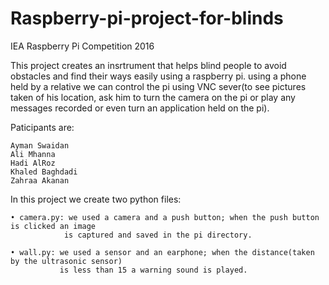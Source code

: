 # Raspberry-pi-project-for-blinds
IEA Raspberry Pi Competition 2016

This project creates an insrtrument that helps blind people to avoid obstacles and find their ways easily using a raspberry pi.
using a phone held by a relative we can control the pi using VNC sever(to see pictures taken of his location, ask him to turn the camera on the pi or play any messages recorded or even turn an application held on the pi).

Paticipants are:

	Ayman Swaidan
  	Ali Mhanna
  	Hadi AlRoz
  	Khaled Baghdadi
  	Zahraa Akanan

In this project we create two python files:

	• camera.py: we used a camera and a push button; when the push button is clicked an image
	            is captured and saved in the pi directory.
 
	• wall.py: we used a sensor and an earphone; when the distance(taken by the ultrasonic sensor)
	           is less than 15 a warning sound is played.
